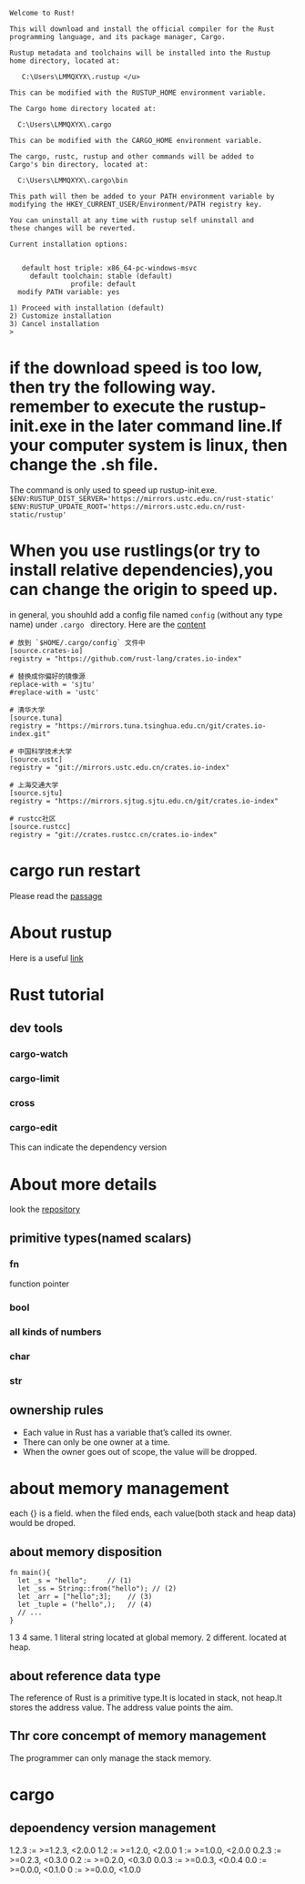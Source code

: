 ```
Welcome to Rust!

This will download and install the official compiler for the Rust
programming language, and its package manager, Cargo.

Rustup metadata and toolchains will be installed into the Rustup
home directory, located at:

   C:\Users\LMMQXYX\.rustup </u>

This can be modified with the RUSTUP_HOME environment variable.

The Cargo home directory located at:

  C:\Users\LMMQXYX\.cargo

This can be modified with the CARGO_HOME environment variable.

The cargo, rustc, rustup and other commands will be added to
Cargo's bin directory, located at:

  C:\Users\LMMQXYX\.cargo\bin

This path will then be added to your PATH environment variable by
modifying the HKEY_CURRENT_USER/Environment/PATH registry key.

You can uninstall at any time with rustup self uninstall and
these changes will be reverted.

Current installation options:


   default host triple: x86_64-pc-windows-msvc
     default toolchain: stable (default)
               profile: default
  modify PATH variable: yes

1) Proceed with installation (default)
2) Customize installation
3) Cancel installation
>
```

# if the download speed is too low, then try the following way. remember to execute the rustup-init.exe in the later command line.If your computer system is linux, then change the .sh file.
The command is only used to speed up rustup-init.exe.
``` $ENV:RUSTUP_DIST_SERVER='https://mirrors.ustc.edu.cn/rust-static' ```
``` $ENV:RUSTUP_UPDATE_ROOT='https://mirrors.ustc.edu.cn/rust-static/rustup' ```

# When you use rustlings(or try to install relative dependencies),you can change the origin to speed up.
in general, you shouhld add a config file named ```config``` (without any type name) under ```.cargo ``` directory. Here are the [content][link]
```
# 放到 `$HOME/.cargo/config` 文件中
[source.crates-io]
registry = "https://github.com/rust-lang/crates.io-index"

# 替换成你偏好的镜像源
replace-with = 'sjtu'
#replace-with = 'ustc'

# 清华大学
[source.tuna]
registry = "https://mirrors.tuna.tsinghua.edu.cn/git/crates.io-index.git"

# 中国科学技术大学
[source.ustc]
registry = "git://mirrors.ustc.edu.cn/crates.io-index"

# 上海交通大学
[source.sjtu]
registry = "https://mirrors.sjtug.sjtu.edu.cn/git/crates.io-index"

# rustcc社区
[source.rustcc]
registry = "git://crates.rustcc.cn/crates.io-index"

```

# cargo run restart
Please read the [passage][link2]

# About rustup
Here is a useful [link][link3]

# Rust tutorial
##  dev tools
### cargo-watch
### cargo-limit
### cross
### cargo-edit
This can indicate the dependency version
# About more details
look the [repository][link4]

## primitive types(named scalars)
### fn
function pointer

### bool
### all kinds of numbers
### char
### str

## ownership rules
- Each value in Rust has a variable that’s called its owner.
- There can only be one owner at a time.
- When the owner goes out of scope, the value will be dropped.

# about memory management
each {} is a field. when the filed ends, each value(both stack and heap data) would be droped.

## about memory disposition
```
fn main(){
  let _s = "hello";     // (1)
  let _ss = String::from("hello"); // (2)
  let _arr = ["hello";3];    // (3)
  let _tuple = ("hello",);   // (4)
  // ...
}
```
1 3 4 same. 1 literal string located at global memory. 
2 different. located at heap.

## about reference data type
The reference of Rust is a primitive type.It is located in stack, not heap.It stores the address value.
The address value points the aim.

## Thr core concempt of memory management
The programmer can only manage the stack memory.


# cargo 
## depoendency version management
1.2.3  :=  >=1.2.3, <2.0.0
1.2    :=  >=1.2.0, <2.0.0
1      :=  >=1.0.0, <2.0.0
0.2.3  :=  >=0.2.3, <0.3.0
0.2    :=  >=0.2.0, <0.3.0
0.0.3  :=  >=0.0.3, <0.0.4
0.0    :=  >=0.0.0, <0.1.0
0      :=  >=0.0.0, <1.0.0


[link2]:https://stackoverflow.com/questions/29461693/how-can-i-get-cargo-to-recompile-changed-files-automatically
[link3]:https://www.jianshu.com/p/cf1b534dbb16
[link]:https://learnku.com/articles/49977
[link4]:https://github.com/lmmqxyx404/Rust_Tutorial